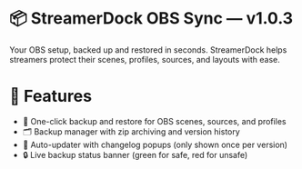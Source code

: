 # 📦 StreamerDock OBS Sync — v1.0.3

Your OBS setup, backed up and restored in seconds. StreamerDock helps streamers protect their scenes, profiles, sources, and layouts with ease.

# 🚀 Features

- 🔄 One-click backup and restore for OBS scenes, sources, and profiles
- 🗂 Backup manager with zip archiving and version history
- 💬 Auto-updater with changelog popups (only shown once per version)
- 🔒 Live backup status banner (green for safe, red for unsafe)
